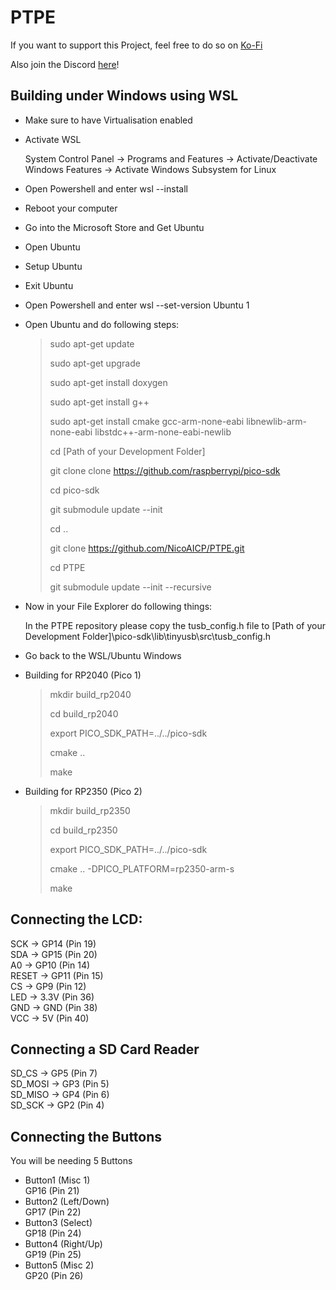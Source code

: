 # PTPE 

If you want to support this Project, feel free to do so on [Ko-Fi](https://ko-fi.com/nicoaicp)

Also join the Discord [here](https://discord.gg/zx6RAAw7YJ)!

## Building under Windows using WSL

 - Make sure to have Virtualisation enabled

 - Activate WSL
   
    System Control Panel -> Programs and Features -> Activate/Deactivate Windows Features -> Activate Windows Subsystem for Linux

 - Open Powershell and enter
    wsl --install

 - Reboot your computer

 - Go into the Microsoft Store and Get Ubuntu

 - Open Ubuntu

 - Setup Ubuntu

 - Exit Ubuntu

 - Open Powershell and enter
    wsl --set-version Ubuntu 1

 - Open Ubuntu and do following steps:

    > sudo apt-get update
    > 
    > sudo apt-get upgrade
    > 
    > sudo apt-get install doxygen
    > 
    > sudo apt-get install g++
    > 
    > sudo apt-get install cmake gcc-arm-none-eabi libnewlib-arm-none-eabi libstdc++-arm-none-eabi-newlib
    > 
    > cd [Path of your Development Folder]
    >
    > 
    > git clone clone https://github.com/raspberrypi/pico-sdk
    > 
    > cd pico-sdk
    > 
    > git submodule update --init
    > 
    > cd ..
    > 
    > git clone https://github.com/NicoAICP/PTPE.git
    > 
    > cd PTPE
    > 
    > git submodule update --init --recursive

 - Now in your File Explorer do following things:
   
    In the PTPE repository please copy the tusb_config.h file to [Path of your Development Folder]\pico-sdk\lib\tinyusb\src\tusb_config.h

 - Go back to the WSL/Ubuntu Windows

 - Building for RP2040 (Pico 1)
   
    > mkdir build_rp2040
    > 
    > cd build_rp2040
    > 
    > export PICO_SDK_PATH=../../pico-sdk
    > 
    > cmake ..
    > 
    > make

 - Building for RP2350 (Pico 2)

    > mkdir build_rp2350
    > 
    > cd build_rp2350
    > 
    > export PICO_SDK_PATH=../../pico-sdk
    > 
    > cmake .. -DPICO_PLATFORM=rp2350-arm-s
    > 
    > make

## Connecting the LCD:
SCK -> GP14 (Pin 19)  
SDA -> GP15 (Pin 20)  
A0 -> GP10 (Pin 14)  
RESET -> GP11 (Pin 15)  
CS -> GP9 (Pin 12)  
LED -> 3.3V (Pin 36)  
GND -> GND (Pin 38)  
VCC -> 5V (Pin 40)

## Connecting a SD Card Reader
SD_CS -> GP5 (Pin 7)  
SD_MOSI -> GP3 (Pin 5)  
SD_MISO -> GP4 (Pin 6)  
SD_SCK -> GP2 (Pin 4)  
  
## Connecting the Buttons  
You will be needing 5 Buttons  
- Button1 (Misc 1)  
GP16 (Pin 21)  
- Button2 (Left/Down)  
GP17 (Pin 22)  
- Button3 (Select)  
GP18 (Pin 24)  
- Button4 (Right/Up)  
GP19 (Pin 25)  
- Button5 (Misc 2)  
GP20 (Pin 26)
